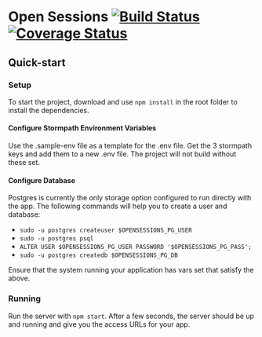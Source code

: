 # Open Sessions [![Build Status](https://travis-ci.org/openactive/open-sessions.svg?branch=master)](https://travis-ci.org/openactive/open-sessions) [![Coverage Status](https://coveralls.io/repos/github/openactive/open-sessions/badge.svg?branch=master)](https://coveralls.io/github/openactive/open-sessions?branch=master)

## Quick-start 

### Setup
To start the project, download and use `npm install` in the root folder to install the dependencies.
#### Configure Stormpath Environment Variables
Use the .sample-env file as a template for the .env file. Get the 3 stormpath keys and add them to a new .env file. The project will not build without these set.
#### Configure Database
Postgres is currently the only storage option configured to run directly with the app. The following commands will help you to create a user and database:

- `sudo -u postgres createuser $OPENSESSIONS_PG_USER`
- `sudo -u postgres psql`
- `ALTER USER $OPENSESSIONS_PG_USER PASSWORD '$OPENSESSIONS_PG_PASS';`
- `sudo -u postgres createdb $OPENSESSIONS_PG_DB`

Ensure that the system running your application has vars set that satisfy the above.
### Running
Run the server with `npm start`. After a few seconds, the server should be up and running and give you the access URLs for your app.
